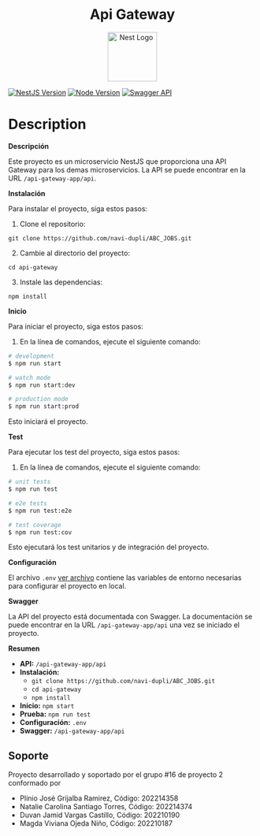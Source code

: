 <h1 align="center">Api Gateway</h1>
<p align="center">
<img src="https://github.com/navi-dupli/ABC_JOBS/assets/98790557/168cad30-1c2d-48d3-b10c-521a863379a9" width="100" alt="Nest Logo" />
</p>

[![NestJS Version](https://img.shields.io/badge/NestJS-v10.0.0-green.svg)](https://nestjs.com/)
[![Node Version](https://img.shields.io/badge/Node.js-v16.0.0-green.svg)](https://nodejs.org/)
[![Swagger API](https://img.shields.io/badge/API%20Docs-Swagger-blue.svg)](http://localhost:3000/api-gateway-app/api)

# Description

**Descripción**

Este proyecto es un microservicio NestJS que proporciona una API Gateway para los demas microservicios. La API se puede
encontrar en la URL `/api-gateway-app/api`.

**Instalación**

Para instalar el proyecto, siga estos pasos:

1. Clone el repositorio:

```
git clone https://github.com/navi-dupli/ABC_JOBS.git
```

2. Cambie al directorio del proyecto:

```
cd api-gateway
```

3. Instale las dependencias:

```
npm install
```

**Inicio**

Para iniciar el proyecto, siga estos pasos:

1. En la línea de comandos, ejecute el siguiente comando:

```bash
# development
$ npm run start

# watch mode
$ npm run start:dev

# production mode
$ npm run start:prod
```

Esto iniciará el proyecto.

**Test**

Para ejecutar los test del proyecto, siga estos pasos:

1. En la línea de comandos, ejecute el siguiente comando:

```bash
# unit tests
$ npm run test

# e2e tests
$ npm run test:e2e

# test coverage
$ npm run test:cov
```

Esto ejecutará los test unitarios y de integración del proyecto.

**Configuración**

El archivo `.env` [ver archivo](./.env)  contiene las variables de entorno necesarias para configurar el proyecto en
local.

**Swagger**

La API del proyecto está documentada con Swagger. La documentación se puede encontrar en la URL `/api-gateway-app/api`
una vez se iniciado el proyecto.

**Resumen**

* **API:** `/api-gateway-app/api`
* **Instalación:**
  * `git clone https://github.com/navi-dupli/ABC_JOBS.git`
  * `cd api-gateway`
  * `npm install`
* **Inicio:** `npm start`
* **Prueba:** `npm run test`
* **Configuración:** `.env`
* **Swagger:** `/api-gateway-app/api`

## Soporte

Proyecto desarrollado y soportado por el grupo #16 de proyecto 2 conformado por

- Plinio José Grijalba Ramirez, Código: 202214358
- Natalie Carolina Santiago Torres, Código: 202214374
- Duvan Jamid Vargas Castillo, Código: 202210190
- Magda Viviana Ojeda Niño, Código: 202210187

